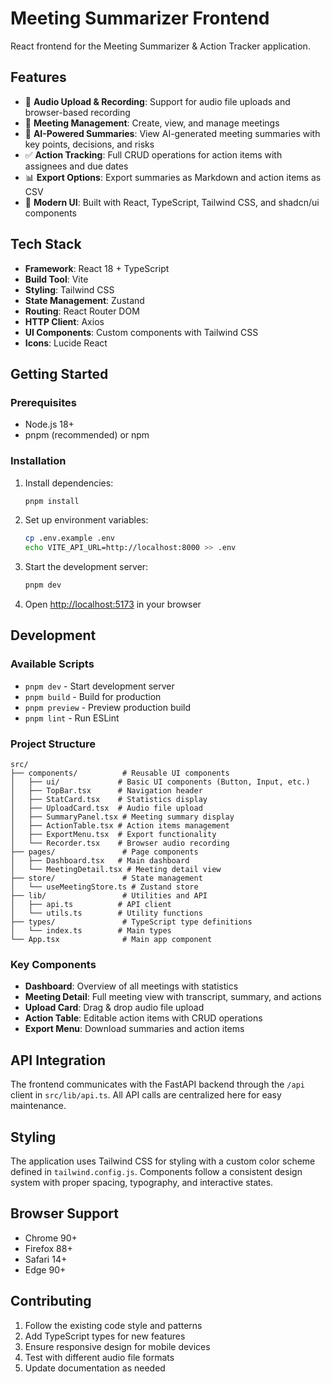 # Meeting Summarizer Frontend

React frontend for the Meeting Summarizer & Action Tracker application.

## Features

- 🎤 **Audio Upload & Recording**: Support for audio file uploads and browser-based recording
- 📝 **Meeting Management**: Create, view, and manage meetings
- 🧠 **AI-Powered Summaries**: View AI-generated meeting summaries with key points, decisions, and risks
- ✅ **Action Tracking**: Full CRUD operations for action items with assignees and due dates
- 📊 **Export Options**: Export summaries as Markdown and action items as CSV
- 🎨 **Modern UI**: Built with React, TypeScript, Tailwind CSS, and shadcn/ui components

## Tech Stack

- **Framework**: React 18 + TypeScript
- **Build Tool**: Vite
- **Styling**: Tailwind CSS
- **State Management**: Zustand
- **Routing**: React Router DOM
- **HTTP Client**: Axios
- **UI Components**: Custom components with Tailwind CSS
- **Icons**: Lucide React

## Getting Started

### Prerequisites

- Node.js 18+ 
- pnpm (recommended) or npm

### Installation

1. Install dependencies:
   ```bash
   pnpm install
   ```

2. Set up environment variables:
   ```bash
   cp .env.example .env
   echo VITE_API_URL=http://localhost:8000 >> .env
   ```

3. Start the development server:
   ```bash
   pnpm dev
   ```

4. Open [http://localhost:5173](http://localhost:5173) in your browser

## Development

### Available Scripts

- `pnpm dev` - Start development server
- `pnpm build` - Build for production
- `pnpm preview` - Preview production build
- `pnpm lint` - Run ESLint

### Project Structure

```
src/
├── components/          # Reusable UI components
│   ├── ui/             # Basic UI components (Button, Input, etc.)
│   ├── TopBar.tsx      # Navigation header
│   ├── StatCard.tsx    # Statistics display
│   ├── UploadCard.tsx  # Audio file upload
│   ├── SummaryPanel.tsx # Meeting summary display
│   ├── ActionTable.tsx # Action items management
│   ├── ExportMenu.tsx  # Export functionality
│   └── Recorder.tsx    # Browser audio recording
├── pages/               # Page components
│   ├── Dashboard.tsx   # Main dashboard
│   └── MeetingDetail.tsx # Meeting detail view
├── store/               # State management
│   └── useMeetingStore.ts # Zustand store
├── lib/                 # Utilities and API
│   ├── api.ts          # API client
│   └── utils.ts        # Utility functions
├── types/               # TypeScript type definitions
│   └── index.ts        # Main types
└── App.tsx              # Main app component
```

### Key Components

- **Dashboard**: Overview of all meetings with statistics
- **Meeting Detail**: Full meeting view with transcript, summary, and actions
- **Upload Card**: Drag & drop audio file upload
- **Action Table**: Editable action items with CRUD operations
- **Export Menu**: Download summaries and action items

## API Integration

The frontend communicates with the FastAPI backend through the `/api` client in `src/lib/api.ts`. All API calls are centralized here for easy maintenance.

## Styling

The application uses Tailwind CSS for styling with a custom color scheme defined in `tailwind.config.js`. Components follow a consistent design system with proper spacing, typography, and interactive states.

## Browser Support

- Chrome 90+
- Firefox 88+
- Safari 14+
- Edge 90+

## Contributing

1. Follow the existing code style and patterns
2. Add TypeScript types for new features
3. Ensure responsive design for mobile devices
4. Test with different audio file formats
5. Update documentation as needed
